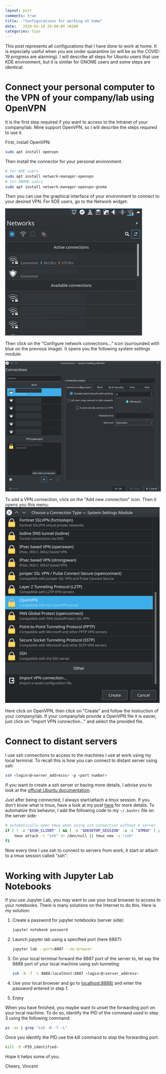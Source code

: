 ```yaml
---
layout: post
comments: true
title:  "Configurations for working at home"
date:   2020-03-18 20:00:00 +0200
categories: tips
---
```


This post represents all configurations that I have done to work at home.
It is especially useful when you are under quarantine (or will be as the COVID-19 progress are alarming).
I will describe all steps for Ubuntu users that use KDE environment, but it is similar for GNOME users and some steps are identical.

# Connect your personal computer to the VPN of your company/lab using OpenVPN

It is the first step required if you want to access to the Intranet of your company/lab.
Mine support OpenVPN, so I will describe the steps required to use it.

First, install OpenVPN:

```bash
sudo apt install openvpn
```

Then install the connector for your personal environment.

```bash
# for KDE users
sudo apt install network-manager-openvpn
# for GNOME users
sudo apt install network-manager-openvpn-gnome
```
Then you can use the graphical interface of your environment to connect to your desired VPN.
For KDE users, go to the Network widget:

![alt text](/assets/images/work_at_home/Network_widget.png)

Then click on the "Configure network connections..." icon (surrounded with blue on the previous image).
It opens you the following system settings module:

![alt text](/assets/images/work_at_home/Network_menu.png)

To add a VPN connection, click on the "Add new connection" icon.
Then it opens you this menu:
![alt text](/assets/images/work_at_home/VPN_options.png)

Here click on OpenVPN, then click on "Create" and follow the instruction of your company/lab.
If your company/lab provide a OpenVPN file it is easier, just click on "Import VPN connection..." and select the provided file.

# Connect to distant servers

I use ssh connections to access to the machines I use at work using my local terminal.
To recall this is how you can connect to distant server using ssh:

```bash
ssh <login>@<server_addresss> -p <port number>
```

If you want to create a ssh server or having more details, I advise you to look at the [official Ubuntu documentation](https://help.ubuntu.com/lts/serverguide/openssh-server.html).

Just after being connected, I always start/attach a tmux session.
If you don't know what is tmux, have a look at my post [here](/tips/dev/2019/09/23/terminal-multiplexers.html) for more details.
To automatize this behavior, I add the following code to my `~/.bashrc` file on the server side:
```bash
# automatically open tmux when using ssh connection without X server
if [ ! -z "$SSH_CLIENT" ] && [ -z "$DESKTOP_SESSION" -a -z "$TMUX" ] ; then
    tmux attach -t "ssh" 2> /dev/null || tmux new -s "ssh"
fi
```

Now every time I use ssh to connect to servers from work, it start or attach to a tmux session called "ssh".

# Working with Jupyter Lab Notebooks

If you use Jupyter Lab, you may want to use your local browser to access to your notebooks.
There is many solutions on the Internet to do this.
Here is my solution:
1. Create a password for jupyter notebooks (server side):
    ```bash
    jupyter notebook password
    ```
2. Launch jupyter lab using a specified port (here 8887):
    ```bash
    jupyter lab --port=8887 --no-browser
    ```
3. On your local terminal forward the 8887 port of the server to, let say the 8888 port of your local machine using ssh tunneling:
    ```bash
    ssh -N -f -L 8888:localhost:8887 <login>@<server_address>
    ```
4. Use your local browser and go to [localhost:8888/](localhost:8888/) and enter the password entered in step 1.

5. Enjoy

When you have finished, you maybe want to unset the forwarding port on your local machine.
To do so, identify the PID of the command used in step 3 using the following command:
```bash
ps -ax | grep "ssh -N -f -L"
```
Once you identify the PID use the kill command to stop the forwarding port:
```bash
kill -9 <PID_identified>
```

Hope it helps some of you.

Cheers, Vincent
